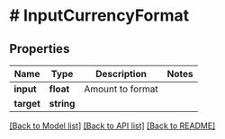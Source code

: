 # # InputCurrencyFormat

## Properties

Name | Type | Description | Notes
------------ | ------------- | ------------- | -------------
**input** | **float** | Amount to format |
**target** | **string** |  |

[[Back to Model list]](../../README.md#models) [[Back to API list]](../../README.md#endpoints) [[Back to README]](../../README.md)

